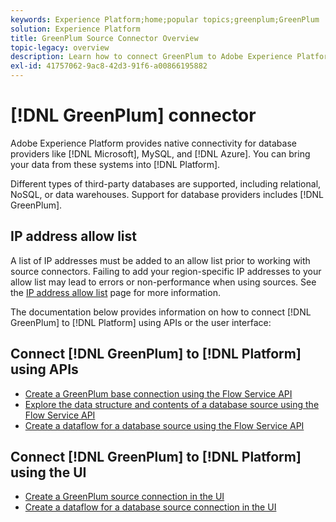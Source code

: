 ```yaml
---
keywords: Experience Platform;home;popular topics;greenplum;GreenPlum
solution: Experience Platform
title: GreenPlum Source Connector Overview
topic-legacy: overview
description: Learn how to connect GreenPlum to Adobe Experience Platform using APIs or the user interface.
exl-id: 41757062-9ac8-42d3-91f6-a00866195882
---
```

# [!DNL GreenPlum] connector

Adobe Experience Platform provides native connectivity for database providers like [!DNL Microsoft], MySQL, and [!DNL Azure]. You can bring your data from these systems into [!DNL Platform].

Different types of third-party databases are supported, including relational, NoSQL, or data warehouses. Support for database providers includes [!DNL GreenPlum].

## IP address allow list

A list of IP addresses must be added to an allow list prior to working with source connectors. Failing to add your region-specific IP addresses to your allow list may lead to errors or non-performance when using sources. See the [IP address allow list](../../ip-address-allow-list.md) page for more information.

The documentation below provides information on how to connect [!DNL GreenPlum] to [!DNL Platform] using APIs or the user interface:

## Connect [!DNL GreenPlum] to [!DNL Platform] using APIs

- [Create a GreenPlum base connection using the Flow Service API](../../tutorials/api/create/databases/greenplum.md)
- [Explore the data structure and contents of a database source using the Flow Service API](../../tutorials/api/explore/database-nosql.md)
- [Create a dataflow for a database source using the Flow Service API](../../tutorials/api/collect/database-nosql.md)

## Connect [!DNL GreenPlum] to [!DNL Platform] using the UI

- [Create a GreenPlum source connection in the UI](../../tutorials/ui/create/databases/greenplum.md)
- [Create a dataflow for a database source connection in the UI](../../tutorials/ui/dataflow/databases.md)
